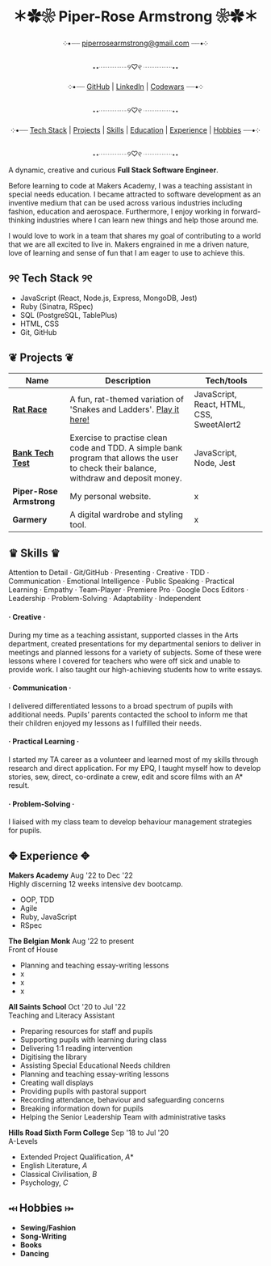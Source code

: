 <div align="center">

# ＊✿❀  Piper-Rose Armstrong  ❀✿＊ #

༶•┈┈ piperrosearmstrong@gmail.com ┈┈•༶

⋆⋆┈┈┈┈୨♡୧ ┈┈┈┈⋆⋆

༶•┈┈ [GitHub](https://github.com/piperrosearmstrong) | [LinkedIn](https://www.linkedin.com/in/piper-rose-armstrong-a20447265/) | [Codewars](https://www.codewars.com/users/piperrosearmstrong) ┈┈•༶

⋆⋆┈┈┈┈୨♡୧ ┈┈┈┈⋆⋆

༶•┈┈ [Tech Stack](https://github.com/piperrosearmstrong/CV#skills-%EF%B8%8F) | [Projects](https://github.com/piperrosearmstrong/CV#projects-) | [Skills](https://github.com/piperrosearmstrong/CV#skills-%EF%B8%8F) | [Education](https://github.com/piperrosearmstrong/CV#skills-%EF%B8%8F) | [Experience](https://github.com/piperrosearmstrong/CV#skills-%EF%B8%8F) | [Hobbies](https://github.com/piperrosearmstrong/CV#skills-%EF%B8%8F) ┈┈•༶

⋆⋆┈┈┈┈୨♡୧ ┈┈┈┈⋆⋆

</div>

A dynamic, creative and curious **Full Stack Software Engineer**. 

Before learning to code at Makers Academy, I was a teaching assistant in special needs education. I became attracted to software development as an inventive medium that can be used across various industries including fashion, education and aerospace. Furthermore, I enjoy working in forward-thinking industries where I can learn new things and help those around me. 

I would love to work in a team that shares my goal of contributing to a world that we are all excited to live in. Makers engrained in me a driven nature, love of learning and sense of fun that I am eager to use to achieve this.

## ୨୧ Tech Stack ୨୧

- JavaScript (React, Node.js, Express, MongoDB, Jest)
- Ruby (Sinatra, RSpec) 
- SQL (PostgreSQL, TablePlus)
- HTML, CSS 
- Git, GitHub

## ❦ Projects ❦

| Name                         | Description       | Tech/tools        |
| ---------------------------- | ----------------- | ----------------- |
| **[Rat Race](https://github.com/Ollie-HB/rat-race)**                 | A fun, rat-themed variation of 'Snakes and Ladders'. [Play it here!](https://rat-race-boardgame.netlify.app/) | JavaScript, React, HTML, CSS, SweetAlert2 |
| **[Bank Tech Test](https://github.com/piperrosearmstrong/bank-tech-test)** | Exercise to practise clean code and TDD. A simple bank program that allows the user to check their balance, withdraw and deposit money. | JavaScript, Node, Jest |
| **Piper-Rose Armstrong**         | My personal website. | x            |
| **Garmery**                  | A digital wardrobe and styling tool. | x              |

## ♛ Skills ♛

Attention to Detail · Git/GitHub · Presenting · Creative · TDD · Communication · Emotional Intelligence · Public Speaking · Practical Learning · Empathy · Team-Player · Premiere Pro · Google Docs Editors · Leadership · Problem-Solving · Adaptability · Independent

#### · Creative ·

During my time as a teaching assistant, supported classes in the Arts department, created presentations for my departmental seniors to deliver in meetings and planned lessons for a variety of subjects. Some of these were lessons where I covered for teachers who were off sick and unable to provide work. I also taught our high-achieving students how to write essays.

#### · Communication ·

I delivered differentiated lessons to a broad spectrum of pupils with additional needs. Pupils’ parents contacted the school to inform me that their children enjoyed my lessons as I fulfilled their needs.

#### · Practical Learning ·

I started my TA career as a volunteer and learned most of my skills through research and direct application. For my EPQ, I taught myself how to develop stories, sew, direct, co-ordinate a crew, edit and score films with an A* result.

#### · Problem-Solving ·

I liaised with my class team to develop behaviour management strategies for pupils.

## ✥ Experience ✥

**Makers Academy** Aug '22 to Dec '22    
Highly discerning 12 weeks intensive dev bootcamp.    

- OOP, TDD
- Agile
- Ruby, JavaScript
- RSpec

**The Belgian Monk** Aug '22 to present    
Front of House

- Planning and teaching essay-writing lessons
- x
- x
- x

**All Saints School** Oct '20 to Jul '22    
Teaching and Literacy Assistant

- Preparing resources for staff and pupils
- Supporting pupils with learning during class
- Delivering 1:1 reading intervention
- Digitising the library
- Assisting Special Educational Needs children
- Planning and teaching essay-writing lessons
- Creating wall displays
- Providing pupils with pastoral support
- Recording attendance, behaviour and safeguarding concerns
- Breaking information down for pupils
- Helping the Senior Leadership Team with administrative tasks

**Hills Road Sixth Form College** Sep '18 to Jul '20    
A-Levels

- Extended Project Qualification, *A**
- English Literature, *A*
- Classical Civilisation, *B*
- Psychology, *C*

## ⤟ Hobbies ⤠

- **Sewing/Fashion**
- **Song-Writing**
- **Books**
- **Dancing**
